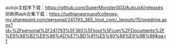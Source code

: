 autojs主程序下载：https://github.com/SuperMonster003/AutoJs6/releases
防断网apk合集下载：https://ludhianagroupofcolleges-my.sharepoint.com/personal/241793_365_liout_com/_layouts/15/onedrive.aspx?id=%2Fpersonal%2F241793%5F365%5Fliout%5Fcom%2FDocuments%2F%E9%98%B2%E6%96%AD%E7%BD%91%E5%90%88%E9%9B%86&ga=1
